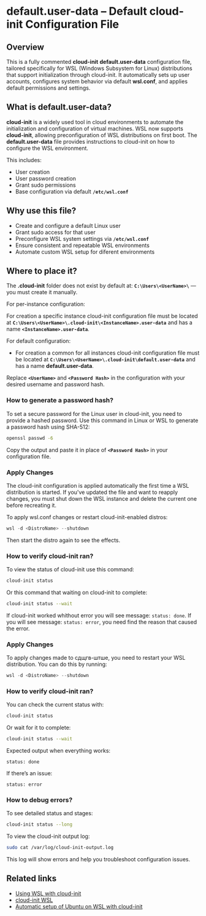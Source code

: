 # default.user-data – Default cloud-init Configuration File

## Overview

This is a fully commented **cloud-init** **default.user-data** configuration file, tailored specifically for WSL (Windows Subsystem for Linux) distributions that support initialization through cloud-init. It automatically sets up user accounts, configures system behavior via default **wsl.conf**, and applies default permissions and settings.

## What is **default.user-data**?

**cloud-init** is a widely used tool in cloud environments to automate the initialization and configuration of virtual machines. WSL now supports **cloud-init**, allowing preconfiguration of WSL distributions on first boot. The **default.user-data** file provides instructions to cloud-init on how to configure the WSL environment.

This includes:
- User creation
- User password creation
- Grant sudo permissions
- Base configuration via default **`/etc/wsl.conf`**

## Why use this file?

- Create and configure a default Linux user
- Grant sudo access for that user
- Preconfigure WSL system settings via **`/etc/wsl.conf`**
- Ensure consistent and repeatable WSL environments
- Automate custom WSL setup for diferent environments

## Where to place it?

The **.cloud-init** folder does not exist by default at: **`C:\Users\<UserName>\`** — you must create it manually.

For per-instance configuration:

For creation a specific instance cloud-init configuration file must be located at **`C:\Users\<UserName>\.cloud-init\<InstanceName>.user-data`** and has a name **`<InstanceName>.user-data`**.

For default configuration:

- For creation a common for all instances cloud-init configuration file must be located at **`C:\Users\<UserName>\.cloud-init\default.user-data`** and has a name **default.user-data**.

Replace **`<UserName>`** and **`<Password Hash>`** in the configuration with your desired username and password hash.

### How to generate a password hash?

To set a secure password for the Linux user in cloud-init, you need to provide a hashed password.
Use this command in Linux or WSL to generate a password hash using SHA-512:

```bash
openssl passwd -6
```

Copy the output and paste it in place of **`<Password Hash>`** in your configuration file.

### Apply Changes

The cloud-init configuration is applied automatically the first time a WSL distribution is started. If you've updated the file and want to reapply changes, you must shut down the WSL instance and delete the current one before recreating it.

To apply wsl.conf changes or restart cloud-init-enabled distros:

```powershell
wsl -d <DistroName> --shutdown
```

Then start the distro again to see the effects.

### How to verify cloud-init ran?

To view the status of cloud-init use this command:

```bash
cloud-init status
```

Or this command that waiting on cloud-init to complete:

```bash
cloud-init status --wait
```

If cloud-init worked whithout error you will see message: `status: done`.
If you will see message: `status: error`, you need find the reason that caused the error.

### Apply Changes

To apply changes made to сдщгв-штше, you need to restart your WSL distribution. You can do this by running:

```powershell
wsl -d <DistroName> --shutdown
```

### How to verify cloud-init ran?

You can check the current status with:

```bash
cloud-init status
```

Or wait for it to complete:

```bash
cloud-init status --wait
```

Expected output when everything works:

```
status: done
```

If there’s an issue:

```
status: error
```

### How to debug errors?

To see detailed status and stages:

```bash
cloud-init status --long
```

To view the cloud-init output log:

```bash
sudo cat /var/log/cloud-init-output.log
```

This log will show errors and help you troubleshoot configuration issues.

## Related links

- [Using WSL with cloud-init](https://docs.cloud-init.io/en/latest/howto/launch_wsl.html)
- [cloud-init WSL](https://cloudinit.readthedocs.io/en/latest/reference/datasources/wsl.html)
- [Automatic setup of Ubuntu on WSL with cloud-init](https://documentation.ubuntu.com/wsl/en/stable/howto/cloud-init/)